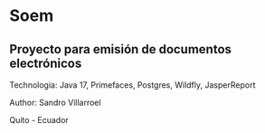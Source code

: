 # Soem

## Proyecto para emisión de documentos electrónicos

Technologia: Java 17, Primefaces, Postgres, Wildfly, JasperReport 

Author: Sandro Villarroel

Quito - Ecuador
